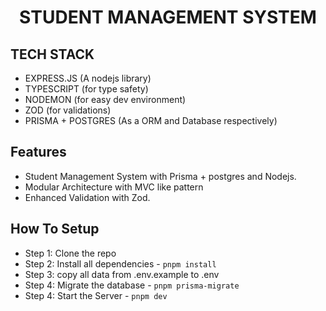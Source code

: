 <h1 align="center">STUDENT MANAGEMENT SYSTEM </h1>

## TECH STACK
 - EXPRESS.JS (A nodejs library)
 - TYPESCRIPT (for type safety)
 - NODEMON (for easy dev environment)
 - ZOD (for validations)
 - PRISMA + POSTGRES (As a ORM and Database respectively)

## Features

- Student Management System with Prisma + postgres and Nodejs.
- Modular Architecture with MVC like pattern
- Enhanced Validation with Zod.

## How To Setup

- Step 1: Clone the repo
- Step 2: Install all dependencies - ```pnpm install```
- Step 3: copy all data from .env.example to .env
- Step 4: Migrate the database - ``` pnpm prisma-migrate ```
- Step 4: Start the Server - ``` pnpm dev ```


